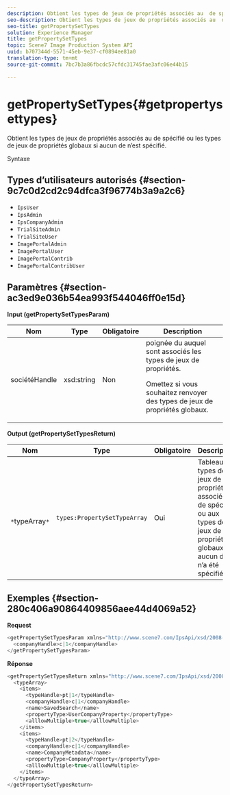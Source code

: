 ```yaml
---
description: Obtient les types de jeux de propriétés associés au  de spécifié ou les types de jeux de propriétés globaux si aucun  de n’est spécifié.
seo-description: Obtient les types de jeux de propriétés associés au  de spécifié ou les types de jeux de propriétés globaux si aucun  de n’est spécifié.
seo-title: getPropertySetTypes
solution: Experience Manager
title: getPropertySetTypes
topic: Scene7 Image Production System API
uuid: b707344d-5571-45eb-9e37-cf0894ee81a0
translation-type: tm+mt
source-git-commit: 7bc7b3a86fbcdc57cfdc31745fae3afc06e44b15

---
```



# getPropertySetTypes{#getpropertysettypes}

Obtient les types de jeux de propriétés associés au  de spécifié ou les types de jeux de propriétés globaux si aucun  de n’est spécifié.

Syntaxe

## Types d’utilisateurs autorisés {#section-9c7c0d2cd2c94dfca3f96774b3a9a2c6}

* `IpsUser`
* `IpsAdmin`
* `IpsCompanyAdmin`
* `TrialSiteAdmin`
* `TrialSiteUser`
* `ImagePortalAdmin`
* `ImagePortalUser`
* `ImagePortalContrib`
* `ImagePortalContribUser`

## Paramètres {#section-ac3ed9e036b54ea993f544046ff0e15d}

**Input (getPropertySetTypesParam)**

<table id="table_2590368FEEF04AD4B074412CBBA90F88"> 
 <thead> 
  <tr> 
   <th colname="col1" class="entry"> Nom </th> 
   <th colname="col2" class="entry"> Type </th> 
   <th colname="col3" class="entry"> Obligatoire </th> 
   <th colname="col4" class="entry"> Description </th> 
  </tr> 
 </thead>
 <tbody> 
  <tr> 
   <td colname="col1"> <span class="codeph"> <span class="varname"> sociétéHandle</span></span> </td> 
   <td colname="col2"> <span class="codeph"> xsd:string</span> </td> 
   <td colname="col3"> Non </td> 
   <td colname="col4">poignée du auquel sont associés les types de jeux de propriétés. <p>Omettez si vous souhaitez renvoyer des types de jeux de propriétés globaux. </p> </td> 
  </tr> 
 </tbody> 
</table>

**Output (getPropertySetTypesReturn)**

| Nom | Type | Obligatoire | Description |
|---|---|---|---|
| ` *`typeArray`*` | `types:PropertySetTypeArray` | Oui | Tableau de types de jeux de propriétés associés au  de spécifié ou aux types de jeux de propriétés globaux si aucun  de n’a été spécifié. |

## Exemples {#section-280c406a90864409856aee44d4069a52}

**Request**

```java
<getPropertySetTypesParam xmlns="http://www.scene7.com/IpsApi/xsd/2008-01-15">
  <companyHandle>c|1</companyHandle>
</getPropertySetTypesParam>
```

**Réponse**

```java
<getPropertySetTypesReturn xmlns="http://www.scene7.com/IpsApi/xsd/2008-01-15">
  <typeArray>
    <items>
      <typeHandle>pt|1</typeHandle>
      <companyHandle>c|1</companyHandle>
      <name>SavedSearch</name>
      <propertyType>UserCompanyProperty</propertyType>
      <alllowMultiple>true</alllowMultiple>
    </items>
    <items>
      <typeHandle>pt|2</typeHandle>
      <companyHandle>c|1</companyHandle>
      <name>CompanyMetadata</name>
      <propertyType>CompanyProperty</propertyType>
      <alllowMultiple>true</alllowMultiple>
    </items>
  </typeArray>
</getPropertySetTypesReturn>
```

